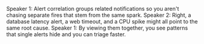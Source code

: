 Speaker 1: Alert correlation groups related notifications so you aren't chasing separate fires that stem from the same spark.
Speaker 2: Right, a database latency alert, a web timeout, and a CPU spike might all point to the same root cause.
Speaker 1: By viewing them together, you see patterns that single alerts hide and you can triage faster.
